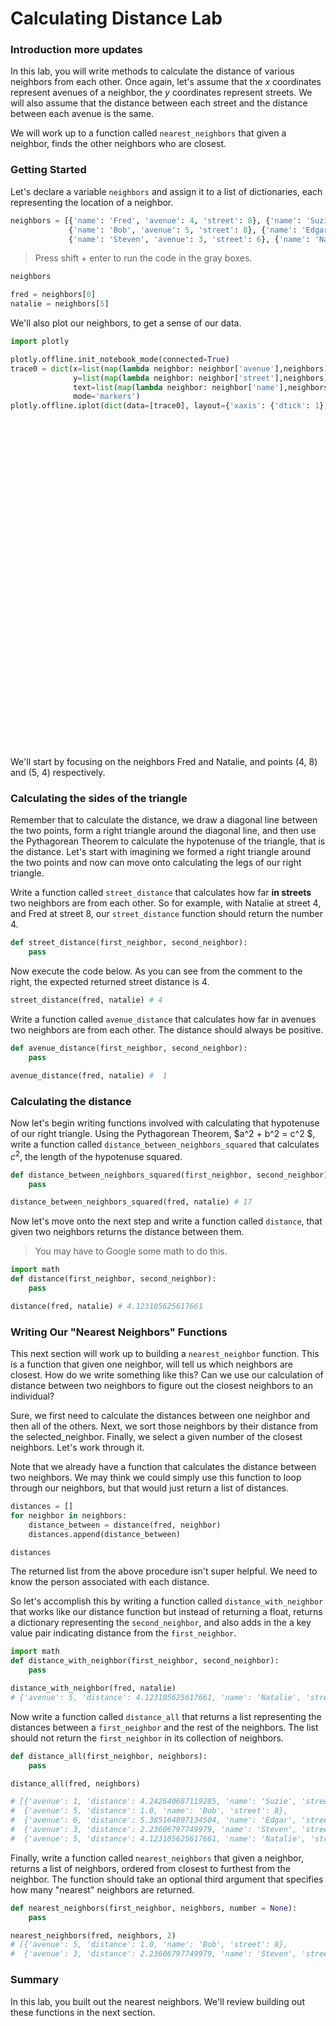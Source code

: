 
# Calculating Distance Lab

### Introduction more updates

In this lab, you will write methods to calculate the distance of various neighbors from each other.  Once again, let's assume that the $x$ coordinates represent avenues of a neighbor, the $y$ coordinates represent streets.  We will also assume that the distance between each street and the distance between each avenue is the same.

We will work up to a function called `nearest_neighbors` that given a neighbor, finds the other neighbors who are closest.

### Getting Started

Let's declare a variable `neighbors` and assign it to a list of dictionaries, each representing the location of a neighbor.


```python
neighbors = [{'name': 'Fred', 'avenue': 4, 'street': 8}, {'name': 'Suzie', 'avenue': 1, 'street': 11},
             {'name': 'Bob', 'avenue': 5, 'street': 8}, {'name': 'Edgar', 'avenue': 6, 'street': 13},
             {'name': 'Steven', 'avenue': 3, 'street': 6}, {'name': 'Natalie', 'avenue': 5, 'street': 4}]
```

> Press shift + enter to run the code in the gray boxes.


```python
neighbors
```


```python
fred = neighbors[0]
natalie = neighbors[5]
```

We'll also plot our neighbors, to get a sense of our data.


```python
import plotly

plotly.offline.init_notebook_mode(connected=True)
trace0 = dict(x=list(map(lambda neighbor: neighbor['avenue'],neighbors)),
              y=list(map(lambda neighbor: neighbor['street'],neighbors)),
              text=list(map(lambda neighbor: neighbor['name'],neighbors)),
              mode='markers')
plotly.offline.iplot(dict(data=[trace0], layout={'xaxis': {'dtick': 1}, 'yaxis': {'dtick': 1}}))
```


<script>requirejs.config({paths: { 'plotly': ['https://cdn.plot.ly/plotly-latest.min']},});if(!window.Plotly) {{require(['plotly'],function(plotly) {window.Plotly=plotly;});}}</script>



<div id="c2ae1a93-1edf-402b-80cc-67157c7f1697" style="height: 525px; width: 100%;" class="plotly-graph-div"></div><script type="text/javascript">require(["plotly"], function(Plotly) { window.PLOTLYENV=window.PLOTLYENV || {};window.PLOTLYENV.BASE_URL="https://plot.ly";Plotly.newPlot("c2ae1a93-1edf-402b-80cc-67157c7f1697", [{"x": [4, 1, 5, 6, 3, 5], "y": [8, 11, 8, 13, 6, 4], "text": ["Fred", "Suzie", "Bob", "Edgar", "Steven", "Natalie"], "mode": "markers"}], {"xaxis": {"dtick": 1}, "yaxis": {"dtick": 1}}, {"showLink": true, "linkText": "Export to plot.ly"})});</script>


We'll start by focusing on the neighbors Fred and Natalie, and points (4, 8) and (5, 4) respectively.

### Calculating the sides of the triangle

Remember that to calculate the distance, we draw a diagonal line between the two points, form a right triangle around the diagonal line, and then use the Pythagorean Theorem to calculate the hypotenuse of the triangle, that is the distance.  Let's start with imagining we formed a right triangle around the two points and now can move onto calculating the legs of our right triangle.

Write a function called `street_distance` that calculates how far **in streets** two neighbors are from each other.  So for example, with Natalie at street 4, and Fred at street 8, our `street_distance` function should return the number 4.


```python
def street_distance(first_neighbor, second_neighbor):
    pass
```

Now execute the code below. As you can see from the comment to the right, the expected returned street distance is $4$.


```python
street_distance(fred, natalie) # 4
```

Write a function called `avenue_distance` that calculates how far in avenues two neighbors are from each other.  The distance should always be positive.


```python
def avenue_distance(first_neighbor, second_neighbor):
    pass
```


```python
avenue_distance(fred, natalie) #  1
```

### Calculating the distance

Now let's begin writing functions involved with calculating that hypotenuse of our right triangle.  Using the Pythagorean Theorem, $a^2 + b^2 = c^2 $, write a function called `distance_between_neighbors_squared` that calculates $c^2$, the length of the hypotenuse squared.


```python
def distance_between_neighbors_squared(first_neighbor, second_neighbor):
    pass
```


```python
distance_between_neighbors_squared(fred, natalie) # 17
```

Now let's move onto the next step and write a function called `distance`, that given two neighbors returns the distance between them.  

> You may have to Google some math to do this.


```python
import math
def distance(first_neighbor, second_neighbor):
    pass
```


```python
distance(fred, natalie) # 4.123105625617661
```

### Writing Our "Nearest Neighbors" Functions

This next section will work up to building a `nearest_neighbor` function.  This is a function that given one neighbor, will tell us which neighbors are closest.  How do we write something like this? Can we use our calculation of distance between two neighbors to figure out the closest neighbors to an individual?

Sure, we first need to calculate the distances between one neighbor and then all of the others.  Next, we sort those neighbors by their distance from the selected_neighbor.  Finally, we select a given number of the closest neighbors.  Let's work through it.   

Note that we already have a function that calculates the distance between two neighbors.  We may think we could simply use this function to loop through our neighbors, but that would just return a list of distances.  


```python
distances = []
for neighbor in neighbors:
    distance_between = distance(fred, neighbor)
    distances.append(distance_between)

distances
```

The returned list from the above procedure isn't super helpful.  We need to know the person associated with each distance.  

So let's accomplish this by writing a function called `distance_with_neighbor` that works like our distance function but instead of returning a float, returns a dictionary representing the `second_neighbor`, and also adds in the a key value pair indicating distance from the `first_neighbor`.


```python
import math
def distance_with_neighbor(first_neighbor, second_neighbor):
    pass
```


```python
distance_with_neighbor(fred, natalie)
# {'avenue': 5, 'distance': 4.123105625617661, 'name': 'Natalie', 'street': 4}
```

Now write a function called `distance_all` that returns a list representing the distances between a `first_neighbor` and the rest of the neighbors.  The list should not return the `first_neighbor` in its collection of neighbors. 


```python
def distance_all(first_neighbor, neighbors):
    pass
```


```python
distance_all(fred, neighbors)

# [{'avenue': 1, 'distance': 4.242640687119285, 'name': 'Suzie', 'street': 11},
#  {'avenue': 5, 'distance': 1.0, 'name': 'Bob', 'street': 8},
#  {'avenue': 6, 'distance': 5.385164807134504, 'name': 'Edgar', 'street': 13},
#  {'avenue': 3, 'distance': 2.23606797749979, 'name': 'Steven', 'street': 6},
#  {'avenue': 5, 'distance': 4.123105625617661, 'name': 'Natalie', 'street': 4}]
```

Finally, write a function called `nearest_neighbors` that given a neighbor, returns a list of neighbors, ordered from closest to furthest from the neighbor.  The function should take an optional third argument that specifies how many "nearest" neighbors are returned.


```python
def nearest_neighbors(first_neighbor, neighbors, number = None):
    pass
```


```python
nearest_neighbors(fred, neighbors, 2)
# [{'avenue': 5, 'distance': 1.0, 'name': 'Bob', 'street': 8},
#  {'avenue': 3, 'distance': 2.23606797749979, 'name': 'Steven', 'street': 6}]
```

### Summary

In this lab, you built out the nearest neighbors.  We'll review building out these functions in the next section.
